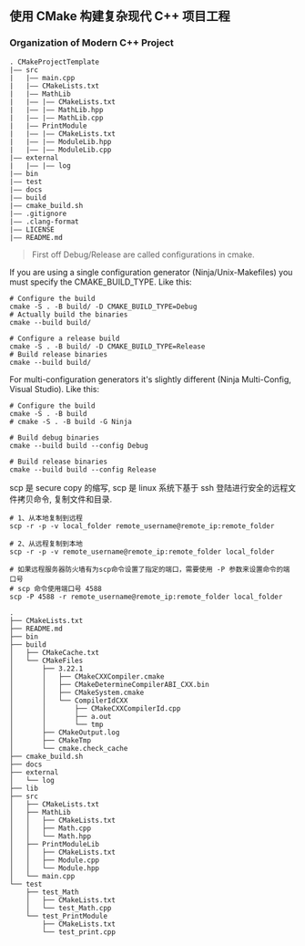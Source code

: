 ## 使用 CMake 构建复杂现代 C++ 项目工程

### Organization of Modern C++ Project
```
. CMakeProjectTemplate
|—— src
|   |—— main.cpp
|   |—— CMakeLists.txt
|   |—— MathLib
|   |—— |—— CMakeLists.txt
|   |—— |—— MathLib.hpp
|   |—— |—— MathLib.cpp
|   |—— PrintModule
|   |—— |—— CMakeLists.txt
|   |—— |—— ModuleLib.hpp
|   |—— |—— ModuleLib.cpp
|—— external
|   |—— |—— log
|—— bin
|—— test
|—— docs
|—— build
|—— cmake_build.sh
|—— .gitignore
|—— .clang-format
|—— LICENSE
|—— README.md
```

> First off Debug/Release are called configurations in cmake.

If you are using a single configuration generator (Ninja/Unix-Makefiles) you must specify the CMAKE_BUILD_TYPE. Like this:
```shell
# Configure the build
cmake -S . -B build/ -D CMAKE_BUILD_TYPE=Debug
# Actually build the binaries
cmake --build build/

# Configure a release build
cmake -S . -B build/ -D CMAKE_BUILD_TYPE=Release
# Build release binaries
cmake --build build/
```

For multi-configuration generators it's slightly different (Ninja Multi-Config, Visual Studio). Like this:
```shell
# Configure the build
cmake -S . -B build
# cmake -S . -B build -G Ninja

# Build debug binaries
cmake --build build --config Debug

# Build release binaries
cmake --build build --config Release
```

scp 是 secure copy 的缩写, scp 是 linux 系统下基于 ssh 登陆进行安全的远程文件拷贝命令, 复制文件和目录.
```shell
# 1、从本地复制到远程
scp -r -p -v local_folder remote_username@remote_ip:remote_folder

# 2、从远程复制到本地
scp -r -p -v remote_username@remote_ip:remote_folder local_folder

# 如果远程服务器防火墙有为scp命令设置了指定的端口，需要使用 -P 参数来设置命令的端口号
# scp 命令使用端口号 4588
scp -P 4588 -r remote_username@remote_ip:remote_folder local_folder
```


```shell
.
├── CMakeLists.txt
├── README.md
├── bin
├── build
│   ├── CMakeCache.txt
│   └── CMakeFiles
│       ├── 3.22.1
│       │   ├── CMakeCXXCompiler.cmake
│       │   ├── CMakeDetermineCompilerABI_CXX.bin
│       │   ├── CMakeSystem.cmake
│       │   └── CompilerIdCXX
│       │       ├── CMakeCXXCompilerId.cpp
│       │       ├── a.out
│       │       └── tmp
│       ├── CMakeOutput.log
│       ├── CMakeTmp
│       └── cmake.check_cache
├── cmake_build.sh
├── docs
├── external
│   └── log
├── lib
├── src
│   ├── CMakeLists.txt
│   ├── MathLib
│   │   ├── CMakeLists.txt
│   │   ├── Math.cpp
│   │   └── Math.hpp
│   ├── PrintModuleLib
│   │   ├── CMakeLists.txt
│   │   ├── Module.cpp
│   │   └── Module.hpp
│   └── main.cpp
└── test
    ├── test_Math
    │   ├── CMakeLists.txt
    │   └── test_Math.cpp
    └── test_PrintModule
        ├── CMakeLists.txt
        └── test_print.cpp
```
